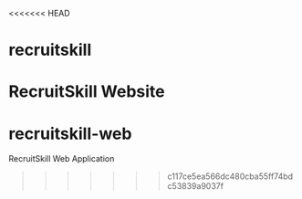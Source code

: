 <<<<<<< HEAD
# recruitskill
RecruitSkill Website
=======
# recruitskill-web
RecruitSkill Web Application
>>>>>>> c117ce5ea566dc480cba55ff74bdc53839a9037f
